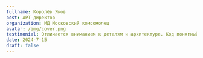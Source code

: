 ```yaml
---
fullname: Королёв Яков
post: АРТ-директор
organization: ИД Московский комсомолец
avatar: /img/cover.png
testimonial: Отличается вниманием к деталям и архитектуре. Код понятный, поддерживаемый и работает без сюрпризов.
date: 2024-7-15
draft: false
---
```


